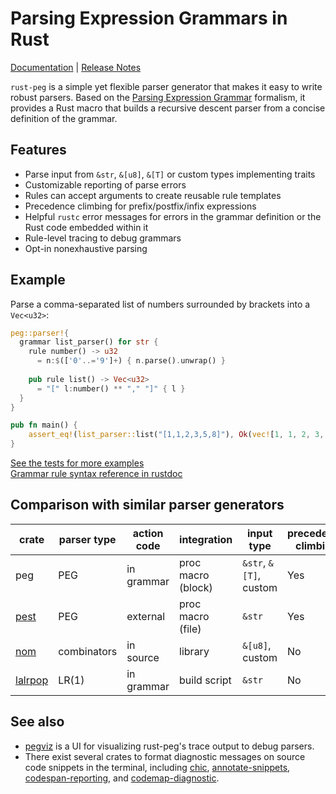 # Parsing Expression Grammars in Rust

[Documentation](https://docs.rs/peg) | [Release Notes](https://github.com/kevinmehall/rust-peg/releases)

`rust-peg` is a simple yet flexible parser generator that makes it easy to write robust parsers. Based on the [Parsing Expression Grammar](https://en.wikipedia.org/wiki/Parsing_expression_grammar) formalism, it provides a Rust macro that builds a recursive descent parser from a concise definition of the grammar. 

## Features

* Parse input from `&str`, `&[u8]`, `&[T]` or custom types implementing traits
* Customizable reporting of parse errors
* Rules can accept arguments to create reusable rule templates
* Precedence climbing for prefix/postfix/infix expressions
* Helpful `rustc` error messages for errors in the grammar definition or the Rust
  code embedded within it
* Rule-level tracing to debug grammars
* Opt-in nonexhaustive parsing

## Example

Parse a comma-separated list of numbers surrounded by brackets into a `Vec<u32>`:

```rust
peg::parser!{
  grammar list_parser() for str {
    rule number() -> u32
      = n:$(['0'..='9']+) { n.parse().unwrap() }
    
    pub rule list() -> Vec<u32>
      = "[" l:number() ** "," "]" { l }
  }
}

pub fn main() {
    assert_eq!(list_parser::list("[1,1,2,3,5,8]"), Ok(vec![1, 1, 2, 3, 5, 8]));
}
```

[See the tests for more examples](./tests/run-pass/)  
[Grammar rule syntax reference in rustdoc](https://docs.rs/peg)

## Comparison with similar parser generators

| crate     	| parser type 	| action code 	| integration        	| input type             	| precedence climbing 	| parameterized rules 	| streaming input 	|
|-----------	|-------------	|-------------	|--------------------	|------------------------	|---------------------	|--------------------	|-----------------	|
| peg       	| PEG         	| in grammar  	| proc macro (block) 	| `&str`, `&[T]`, custom 	| Yes                 	| Yes                	| No              	|
| [pest]    	| PEG         	| external    	| proc macro (file)  	| `&str`                 	| Yes                 	| No                 	| No              	|
| [nom]     	| combinators 	| in source   	| library            	| `&[u8]`, custom        	| No                  	| Yes                	| Yes             	|
| [lalrpop] 	| LR(1)       	| in grammar  	| build script       	| `&str`                 	| No                  	| Yes                	| No              	|

[pest]: https://github.com/pest-parser/pest
[nom]: https://github.com/geal/nom
[lalrpop]: https://github.com/lalrpop/lalrpop

## See also

* [pegviz] is a UI for visualizing rust-peg's trace output to debug parsers.
* There exist several crates to format diagnostic messages on source code snippets in the terminal, including [chic], [annotate-snippets], [codespan-reporting], and [codemap-diagnostic].

[pegviz]: https://github.com/fasterthanlime/pegviz
[chic]: https://crates.io/crates/chic
[annotate-snippets]: https://crates.io/crates/annotate-snippets
[codespan-reporting]: https://crates.io/crates/codespan-reporting
[codemap-diagnostic]: https://crates.io/crates/codemap-diagnostic
